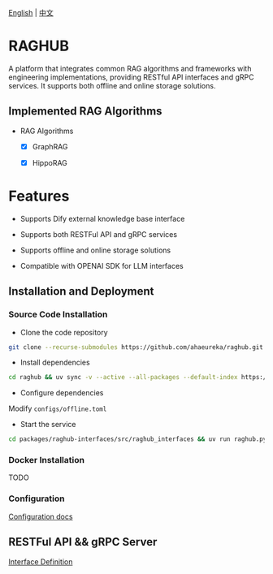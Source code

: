 [English](README.md) | [中文](README.zh.md)  

# RAGHUB

A platform that integrates common RAG algorithms and frameworks with engineering implementations, providing RESTful API interfaces and gRPC services. It supports both offline and online storage solutions.

## Implemented RAG Algorithms

- RAG Algorithms

  - [x] GraphRAG

  - [x] HippoRAG

# Features  

- Supports Dify external knowledge base interface  

- Supports both RESTFul API and gRPC services

- Supports offline and online storage solutions

- Compatible with OPENAI SDK for LLM interfaces  

## Installation and Deployment

### Source Code Installation
- Clone the code repository
```bash
git clone --recurse-submodules https://github.com/ahaeureka/raghub.git
```

- Install dependencies
```bash
cd raghub && uv sync -v --active --all-packages --default-index https://mirrors.aliyun.com/pypi/simple/ --extra online --index-strategy unsafe-best-match --prerelease=allow --no-build-isolation
```

- Configure dependencies  

Modify `configs/offline.toml`

- Start the service
```bash
cd packages/raghub-interfaces/src/raghub_interfaces && uv run raghub.py start server -c /app/configs/offline.toml
```
### Docker Installation  

TODO

### Configuration

[Configuration docs](docs/config.md)

## RESTFul API && gRPC Server

[Interface Definition](https://github.com/ahaeureka/raghub-protos/blob/main/rag.proto)
